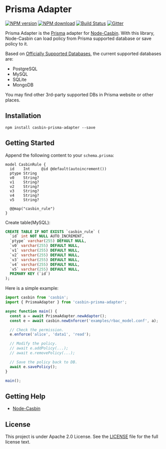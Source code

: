 # Prisma Adapter

[![NPM version][npm-image]][npm-url]
[![NPM download][download-image]][download-url]
[![Build Status][ci-image]][ci-url]
[![Gitter](https://badges.gitter.im/Join%20Chat.svg)](https://gitter.im/casbin/lobby)

[npm-image]: https://img.shields.io/npm/v/casbin-prisma-adapter.svg
[npm-url]: https://npmjs.org/package/casbin-prisma-adapter
[download-image]: https://img.shields.io/npm/dm/casbin-prisma-adapter.svg
[download-url]: https://npmjs.org/package/casbin-prisma-adapter
[ci-image]: https://github.com/node-casbin/prisma-adapter/workflows/ci/badge.svg?branch=master
[ci-url]: https://github.com/node-casbin/prisma-adapter/actions

Prisma Adapter is the [Prisma](https://github.com/prisma/prisma) adapter for [Node-Casbin](https://github.com/casbin/node-casbin). With this library, Node-Casbin can load policy from Prisma supported database or save policy to it.

Based on [Officially Supported Databases](https://www.prisma.io/docs/), the current supported databases are:

- PostgreSQL
- MySQL
- SQLite
- MongoDB

You may find other 3rd-party supported DBs in Prisma website or other places.

## Installation

```
npm install casbin-prisma-adapter --save
```

## Getting Started

Append the following content to your `schema.prisma`:

```prisma
model CasbinRule {
  id    Int     @id @default(autoincrement())
  ptype String
  v0    String?
  v1    String?
  v2    String?
  v3    String?
  v4    String?
  v5    String?

  @@map("casbin_rule")
}
```

Create table(MySQL):

```sql
CREATE TABLE IF NOT EXISTS `casbin_rule` (
  `id` int NOT NULL AUTO_INCREMENT,
  `ptype` varchar(255) DEFAULT NULL,
  `v0` varchar(255) DEFAULT NULL,
  `v1` varchar(255) DEFAULT NULL,
  `v2` varchar(255) DEFAULT NULL,
  `v3` varchar(255) DEFAULT NULL,
  `v4` varchar(255) DEFAULT NULL,
  `v5` varchar(255) DEFAULT NULL,
  PRIMARY KEY (`id`)
);
```

Here is a simple example:

```ts
import casbin from 'casbin';
import { PrismaAdapter } from 'casbin-prisma-adapter';

async function main() {
  const a = await PrismaAdapter.newAdapter();
  const e = await casbin.newEnforcer('examples/rbac_model.conf', a);

  // Check the permission.
  e.enforce('alice', 'data1', 'read');

  // Modify the policy.
  // await e.addPolicy(...);
  // await e.removePolicy(...);

  // Save the policy back to DB.
  await e.savePolicy();
}

main();
```

## Getting Help

- [Node-Casbin](https://github.com/casbin/node-casbin)

## License

This project is under Apache 2.0 License. See the [LICENSE](LICENSE) file for the full license text.

